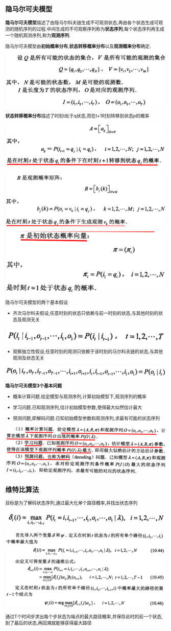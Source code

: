 ##  隐马尔可夫模型


**隐马尔可夫模型**描述了由隐马尔科夫链生成不可观测状态,再由各个状态生成可观测的随机序列的过程.中间生成的不可观察序列称为**状态序列**,每个状态序列再生成一个随机观测序列,称为**观测序列**.

隐马尔可夫模型由**初始概率分布**,**状态转移概率分布**以及**观测概率分布**确定.

![enter description here][1]


**状态转移概率分布**描述了时刻t处于q状态,而在t+1时刻转移到状态p的概率

![enter description here][2]

![enter description here][3]

![enter description here][4]

隐马尔可夫模型的两个基本假设

- 齐次马尔科夫假设,任意时刻的状态只依赖与前一时刻的状态,与其他时刻的状态及观测无关

![enter description here][5]


- 观察独立性假设,任意时刻的观测只依赖于该时刻的马尔科夫链的状态,与其他观测及状态无关

![enter description here][6]


**隐马尔可夫模型3个基本问题**

- 概率计算问题.给定模型与观测序列,计算初始模型下,观测序列的概率

- 学习问题.已知观测序列,估计初始模型参数,使得最大似然估计最大

- 预测问题,即解码问题.已知初始模型参数和观测序列,求最有可能的状态序列

![enter description here][7]



##  维特比算法

目标是为了解码状态序列,通过最大化单个路径概率,并找出状态序列

![enter description here][8]


![enter description here][9]

通过T个时间步求出每个步状态为端点的最大路径概率,并保存此时的前一个状态,到了最后的状态,再回溯就能够获得最大路径



  [1]: ./images/1491229614555.jpg "1491229614555.jpg"
  [2]: ./images/1491229150235.jpg "1491229150235.jpg"
  [3]: ./images/1491229187769.jpg "1491229187769.jpg"
  [4]: ./images/1491229221811.jpg "1491229221811.jpg"
  [5]: ./images/1491229509170.jpg "1491229509170.jpg"
  [6]: ./images/1491229752694.jpg "1491229752694.jpg"
  [7]: ./images/1491230206800.jpg "1491230206800.jpg"
  [8]: ./images/1491235849784.jpg "1491235849784.jpg"
  [9]: ./images/1491235948611.jpg "1491235948611.jpg"
